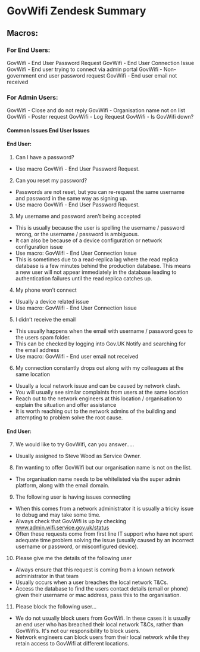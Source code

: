 # GovWifi Zendesk Summary

## Macros:

### For End Users:
GovWifi - End User Password Request
GovWifi - End User Connection Issue
GovWifi - End user trying to connect via admin portal
GovWifi - Non-government end user password request
GovWifi - End user email not received

### For Admin Users:
GovWifi - Close and do not reply
GovWifi - Organisation name not on list
GovWifi - Poster request
GovWifi - Log Request
GovWifi - Is GovWifi down?


#### Common Issues End User Issues

#### End User:

1. Can I have a password?
  - Use macro GovWifi - End User Password Request.
2. Can you reset my password?
  - Passwords are not reset, but you can re-request the same username and password in the same way as signing up.
  - Use macro GovWifi - End User Password Request.
3. My username and password aren’t being accepted
  - This is usually because the user is spelling the username / password wrong, or the username / password is ambiguous.
  - It can also be because of a device configuration or network configuration issue
  - Use macro: GovWifi - End User Connection Issue
  - This is sometimes due to a read-replica lag where the read replica database is a few minutes behind the production database. This means a new user will not appear immediately in the database leading to authentication failures until the read replica catches up.
4. My phone won’t connect
  - Usually a device related issue
  - Use macro: GovWifi - End User Connection Issue
5. I didn’t receive the email
  - This usually happens when the email with username / password goes to the users spam folder.
  - This can be checked by logging into Gov.UK Notify and searching for the email address
  - Use macro: GovWifi - End user email not received
6. My connection constantly drops out along with my colleagues at the same location
  - Usually a local network issue and can be caused by network clash.
  - You will usually see similar complaints from users at the same location
  - Reach out to the network engineers at this location / organisation to explain the situation and offer assistance
  - It is worth reaching out to the network admins of the building and attempting to problem solve the root cause.

#### End User:
7. We would like to try GovWifi, can you answer…..
  - Usually assigned to Steve Wood as Service Owner.
8. I’m wanting to offer GovWifi but our organisation name is not on the list.
  - The organisation name needs to be whitelisted via the super admin platform, along with the email domain.
9. The following user is having issues connecting
  - When this comes from a network administrator it is usually a tricky issue to debug and may take some time.
  - Always check that GovWifi is up by checking www.admin.wifi.service.gov.uk/status
  - Often these requests come from first line IT support who have not spent adequate time problem solving the issue (usually caused by an incorrect username or password, or misconfigured device).
10. Please give me the details of the following user
  - Always ensure that this request is coming from a known network administrator in that team
  - Usually occurs when a user breaches the local network T&Cs.
  - Access the database to find the users contact details (email or phone) given their username or mac address, pass this to the organisation.
11. Please block the following user…
  - We do not usually block users from GovWifi. In these cases it is usually an end user who has breached their local network T&Cs, rather than GovWifi’s. It's not our responsibility to block users.
  - Network engineers can block users from their local network while they retain access to GovWifi at different locations.



